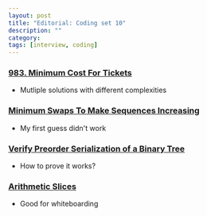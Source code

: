 ```yaml
---
layout: post
title: "Editorial: Coding set 10" 
description: ""
category: 
tags: [interview, coding]
---
```


### [983. Minimum Cost For Tickets](https://leetcode.com/submissions/detail/374908423/)
* Mutliple solutions with different complexities

### [Minimum Swaps To Make Sequences Increasing](https://leetcode.com/submissions/detail/374999035/)
* My first guess didn't work

### [Verify Preorder Serialization of a Binary Tree](https://leetcode.com/submissions/detail/375007838/)
* How to prove it works?

### [Arithmetic Slices](https://leetcode.com/submissions/detail/375018536/)
* Good for whiteboarding


